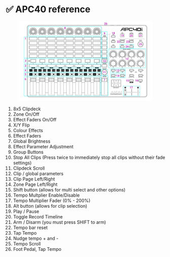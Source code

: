 # ✅ APC40 reference

<figure><img src="../.gitbook/assets/Liberation_APC40_MK2_2.png" alt=""><figcaption></figcaption></figure>

1. 8x5 Clipdeck
2. Zone On/Off
3. Effect Faders On/Off
4. X/Y Flip
5. Colour Effects
6. Effect Faders
7. Global Brightness
8. Effect Parameter Adjustment
9. Group Buttons
10. Stop All Clips (Press twice to immediately stop all clips without their fade settings)
11. Clipdeck Scroll
12. Clip / global parameters
13. Clip Page Left/Right
14. Zone Page Left/Right
15. Shift button (allows for multi select and other options)
16. Tempo Multplier Enable/Disable
17. Tempo Multiplier Fader (0% - 200%)
18. Alt button (allows for clip selection)
19. Play / Pause&#x20;
20. Toggle Record Timeline
21. Arm / Disarm (you must press SHIFT to arm)
22. Tempo bar reset
23. Tap Tempo
24. Nudge tempo + and -
25. Tempo Scroll
26. Foot Pedal, Tap Tempo







